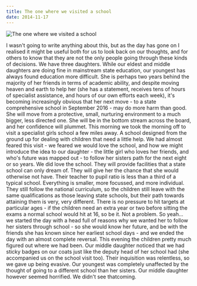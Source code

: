 ```yaml
---
title: The one where we visited a school
date: 2014-11-17
---
```


![The one where we visited a school](https://source.unsplash.com/4v9Kk01mEbY/1600x900)

I wasn't going to write anything about this, but as the day has gone on I realised it might be useful both for us to look back on our thoughts, and for others to know that they are not the only people going through these kinds of decisions. We have three daughters. While our eldest and middle daughters are doing fine in mainstream state education, our youngest has always found education more difficult. She is perhaps two years behind the majority of her friends in terms of academic ability, and despite moving heaven and earth to help her (she has a statement, receives tens of hours of specialist assistance, and hours of our own efforts each week), it's becoming increasingly obvious that her next move - to a state comprehensive school in September 2016 - may do more harm than good. She will move from a protective, small, nurturing environment to a much bigger, less directed one. She will be in the bottom stream across the board, and her confidence will plummet. This morning we took the morning off to visit a specialist girls school a few miles away. A school designed from the ground up for dealing with children that need a little help. We had almost feared this visit - we feared we would love the school, and how we might introduce the idea to our daughter - the little girl who loves her friends, and who's future was mapped out - to follow her sisters path for the next eight or so years. We did love the school. They will provide facilities that a state school can only dream of. They will give her the chance that she would otherwise not have. Their teacher to pupil ratio is less than a third of a typical school. Everything is smaller, more focussed, and more individual. They still follow the national curriculum, so the children still leave with the same qualifications as those leaving state schools, but their path towards attaining them is very, very different. There is no pressure to hit targets at particular ages - if the children need an extra year or two before sitting the exams a normal school would hit at 16, so be it. Not a problem. So yeah... we started the day with a head full of reasons why we wanted her to follow her sisters through school - so she would know her future, and be with the friends she has known since her earliest school days - and we ended the day with an almost complete reversal. This evening the children pretty much figured out where we had been. Our middle daughter noticed that we had sticky badges on our coats just like the deputy head of her school had (she accompanied us on the school visit too). Their inquisition was relentless, so we gave up being evasive. Our youngest was completely unaffected by the thought of going to a different school than her sisters. Our middle daughter however seemed horrified. We didn't see thatcoming.
